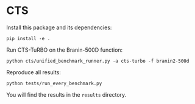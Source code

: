 # CTS
Install this package and its dependencies: 
```
pip install -e .
```
Run CTS-TuRBO on the Branin-500D function:
```
python cts/unified_benchmark_runner.py -a cts-turbo -f branin2-500d
```

Reproduce all results:
```
python tests/run_every_benchmark.py
```

You will find the results in the `results` directory.